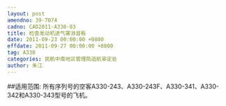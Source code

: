 ```yaml
---
layout: post
amendno: 39-7074
cadno: CAD2011-A330-03
title: 检查发动机进气罩消音板
date: 2011-09-23 00:00:00 +0800
effdate: 2011-09-27 00:00:00 +0800
tag: A330
categories: 民航中南地区管理局适航审定处
author: 朱江
---
```


##适用范围:
所有序列号的空客A330-243、A330-243F、A330-341、A330-342和A330-343型号的飞机。

